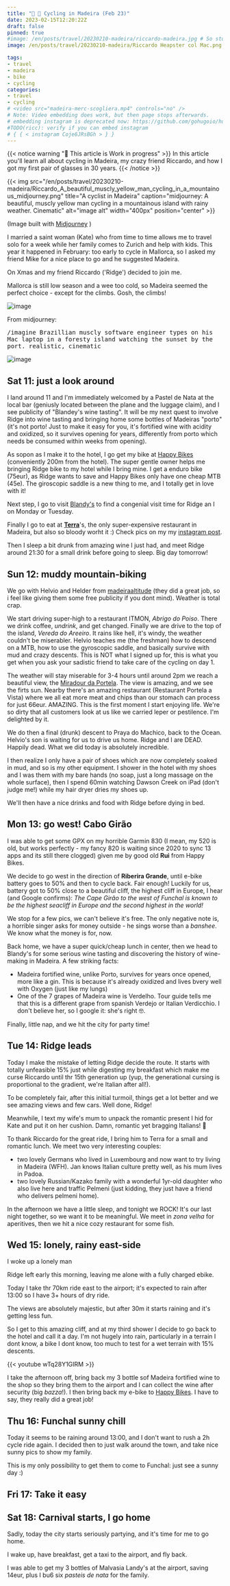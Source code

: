 ```yaml
---
title: "🚧 🚵 Cycling in Madeira (Feb 23)"
date: 2023-02-15T12:20:22Z
draft: false
pinned: true
#image: /en/posts/travel/20230210-madeira/riccardo-madeira.jpg # So stupid not to autodetect...
image: /en/posts/travel/20230210-madeira/Riccardo Heapster col Mac.png

tags:
- travel
- madeira
- bike
- cycling
categories:
- travel
- cycling
# <video src="madeira-merc-scogliera.mp4" controls="no" />
# Note: Video embedding does work, but then page stops afterwards.
# embedding instagram is deprecated now: https://github.com/gohugoio/hugo/issues/7879
#TODO(ricc): verify if you can embed instagram
# { { < instagram Coje6JRsBGh > } }
---
```


{{< notice warning "🚧 This article is Work in progress" >}}
In this article you'll learn all about cycling in Madeira, my crazy friend Riccardo, and how I got my first pair of glasses in 30 years.
{{< /notice >}}

<!-- this works too!
![image](Riccardo_A_beautiful_muscly_yellow_man_cycling_in_a_mountainous_midjourney.png)
-->
{{< img src="/en/posts/travel/20230210-madeira/Riccardo_A_beautiful_muscly_yellow_man_cycling_in_a_mountainous_midjourney.png" title="A cyclist in Madeira" caption="midjourney: A beautiful, muscly yellow man cycling in a mountainous island with rainy weather. Cinematic" alt="image alt" width="400px" position="center" >}}


(Image built with [Midjourney](https://cdn.discordapp.com/attachments/1008571102328541215/1075832031499534436/Riccardo_A_beautiful_muscly_yellow_man_cycling_in_a_mountainous_6a0f25ff-c910-4842-80d0-16f6a74f6026.png) )


<!-- ## Why Madeira in February? -->

I married a saint woman (Kate) who from time to time allows me to travel solo for a week while her family comes to
Zurich and help with kids. This year it happened in February: too early to cycle in Mallorca, so I asked my friend Mike
for a nice place to go and he suggested Madeira.

On Xmas and my friend Riccardo ('Ridge') decided to join me.

Mallorca is still low season and a wee too cold, so Madeira seemed the perfect choice - except for the climbs. Gosh, the climbs!

![image](Riccardo%20Heapster%20col%20Mac.png)

From midjourney:

<tt>/imagine Brazillian muscly software engineer types on his Mac laptop in a foresty island watching the sunset by the port. realistic, cinematic</tt>

![image](riccardo-madeira.jpg)

## Sat 11: just a look around

I land around 11 and I'm immediately welcomed by a Pastel de Nata at the local bar (geniusly located between the plane and the luggage claim), and I see publicity of "Blandey's wine tasting". It will be my next quest to involve Ridge into wine tasting and bringing home some bottles of Madeiras "porto" (it's not porto! Just to make it easy for you, it's fortified wine with acidity and oxidized, so it survives opening for years, differently from porto which needs be consumed within weeks from opening).

As sopon as I make it to the hotel, I go get my bike at [Happy Bikes](https://www.happybikes.pt/) (conveniently 200m from the hotel). The super gentle owner helps me bringing Ridge bike to my hotel while I bring mine.
I get a enduro bike (75eur), as Ridge wants to save and Happy Bikes only have one cheap MTB (45e).
The giroscopic saddle is a new thing to me, and I totally get in love with it!

Next step, I go to visit [Blandy's](https://www.google.com/maps/place/Blandy's+Wine+Lodge+(former+Adegas+de+S%C3%A3o+Francisco)/@32.6449894,-16.9240557,15z/data=!4m6!3m5!1s0xc6060086c82670f:0xc55073cc6045c67!8m2!3d32.6478698!4d-16.9106236!16s%2Fg%2F1q5bprx89) to find a congenial visit time for Ridge an I on Monday or Tuesday.

Finally I go to eat at **[Terra](https://www.google.com/maps/place/TERRA+-+Food+Concept/@32.6489523,-16.9112022,17z/data=!3m1!4b1!4m6!3m5!1s0xc606167302d50ed:0xb4be6622c761d352!8m2!3d32.6489523!4d-16.9090135!16s%2Fg%2F11rvdjk0jg)**'s, the only super-expensive restaurant in Madeira, but also so bloody worht it :) Check pics on my my [instagram post](https://www.instagram.com/p/Coje6JRsBGh/).

Then I sleep a bit drunk from amazing wine I just had, and meet Ridge around 21:30 for a small drink before going to sleep. Big day tomorrow!

## Sun 12: muddy mountain-biking

<!-- Strava activity: https://www.strava.com/activities/8550514540 (52,28km in 4h47m) -->

<div class="strava-embed-placeholder" data-embed-type="activity" data-embed-id="8550514540"></div><script src="https://strava-embeds.com/embed.js"></script>


We go with Helvio and Helder from [madeiraaltitude](https://madeiraaltitude.com/) (they did a great job, so i feel like giving them some free publicity if you dont mind). Weather is total crap.

We start driving super-high to a restaurant ITMON, *Abrigo do Poiso*. There we drink coffee, *undrink*, and get changed. Finally we are drive to the top of the island, *Vereda do Areeiro*. It rains like hell, it's windy, the weather couldn't be miserabler. Helvio teaches me (the freshman) how to descend on a MTB, how to use the gyroscopic saddle, and basically survive with mud and crazy descents. This is NOT what I signed up for, this is what you get when you ask your sadistic friend to take care of the cycling on day 1.

The weather will stay miserable for 3-4 hours until around 2pm we reach a beautiful view, the [Miradour da Portela](https://www.google.com/maps/place/Miradouro+da+Portela/@32.7359716,-16.8670002,13.46z/data=!4m6!3m5!1s0xc6066a5847f65b7:0xc8615cd8407ff70a!8m2!3d32.7471903!4d-16.8259209!16s%2Fg%2F11c74xx22v). The view is amazing, and we see the firts sun. Nearby there's an amazing restaurant (Restaurant Portela a Vista) where we all eat more meat and chips than our stomach can process for just 66eur. AMAZING. This is the first moment I start enjoying life. We're so dirty that all customers look at us like we carried leper or pestilence. I'm delighted by it.

We do then a final (drunk) descent to Praya do Machico, back to the Ocean. Helvio's son is waiting for us to drive us home. Ridge and I are DEAD. Happily dead. What we did today is absolutely incredible.

I then realize I only have a pair of shoes which are now completely soaked in mud, and so is my other equipment. I shower in the hotel with my shoes and I was them with my bare hands (no soap, just a long massage on the whole surface), then I spend 60min watching Dawson Creek on iPad (don't judge me!) while my hair dryer dries my shoes up.

We'll then have a nice drinks and food with Ridge before dying in bed.

## Mon 13: go west! Cabo Girão

I was able to get some GPX on my horrible Garmin 830 (I mean, my 520 is old, but works perfectly - my fancy 820 is waiting since 2020 to sync 13 apps and its still there clogged) given me by good old **Rui** from Happy Bikes.

We decide to go west in the direction of **Riberira Grande**, until e-bike battery goes to 50% and then to cycle back. Fair enough! Luckily for us, battery got to 50% close to a beautiful cliff, the highest cliff in Europe, I hear (and Google confirms): *The Cape Girão to the west of Funchal is known to be the highest seacliff in Europe and the second highest in the world!*

We stop for a few pics, we can't believe it's free. The only negative note is, a horrible singer asks for money outside - he sings worse than a *banshee*. We know what the money is for, now.


<div class="strava-embed-placeholder" data-embed-type="activity" data-embed-id="8553706157"></div><script src="https://strava-embeds.com/embed.js"></script>

Back home, we have a super quick/cheap lunch in center, then we head to Blandy's for some serious wine tasting and discovering the history of wine-making in Madeira. A few striking facts:

* Madeira fortified wine, unlike Porto, survives for years once opened, more like a gin. This is because it's already oxidized and lives bvery well with Oxygen (just like my lungs)
* One of the 7 grapes of Madeira wine is Verdelho. Tour guide tells me that this is a different grape from spanish Verdejo or Italian Verdicchio. I don't believe her, so I google it: she's right 🤓.


Finally, little nap, and we hit the city for party time!


## Tue 14: Ridge leads

<div class="strava-embed-placeholder" data-embed-type="activity" data-embed-id="8559709988"></div><script src="https://strava-embeds.com/embed.js"></script>

Today I make the mistake of letting Ridge decide the route. It starts with totally unfeasible 15% just while digesting my breakfast which make me curse Riccardo until thr 15th generation up (yup, the generational cursing is proportional to the gradient, we're Italian after all!).

To be completely fair, after this initial turmoil, things get a lot better and we see amazing views and few cars. Well done, Ridge!

Meanwhile, I text my wife's mum to unpack the romantic present I hid for Kate and put it on her cushion. Damn, romantic yet bragging Italians! 🤪

To thank Riccardo for the great ride, I bring him to Terra for a small and romantic lunch. We meet two very interesting couples:

* two lovely Germans who lived in Luxembourg and now want to try living in Madeira (WFH). Jan knows Italian culture pretty well, as his mum lives in Padoa.
* two lovely Russian/Kazako family with a wonderful 1yr-old daughter who also live here and traffic Pelmeni (just kidding, they just have a friend who delivers pelmeni home).

In the afternoon we have a little sleep, and tonight we ROCK! It's our last night together, so we want it to be meaningful. We meet in *zona velha* for aperitives, then we hit a nice cozy restaurant for some fish.


## Wed 15: lonely, rainy east-side

I woke up a lonely man

<div class="strava-embed-placeholder" data-embed-type="activity" data-embed-id="8564581089"></div><script src="https://strava-embeds.com/embed.js"></script>


Ridge left early this morning, leaving me alone with a fully charged ebike.

Today I take thr 70km ride east to the airport; it's expected to rain after 13:00 so I have 3+ hours of dry ride.

The views are absolutely majestic, but after 30m it starts raining and it's getting less fun.

So I get to this amazing cliff, and at my third shower I decide to go back to the hotel and call it a day. I'm not hugely into rain, particularly in a terrain I dont know, a bike I dont know, too much
to test for a wet terrain with 15% descents.

{{< youtube wTq28Y1GIRM >}}

I take the afternoon off, bring back my 3 bottle sof Madeira fortified wine to the shop so they bring them to the airport and I can collect the wine after security (big *bazza*!).
I then bring back my e-bike to [Happy Bikes](https://www.happybikes.pt/). I have to say, they
really did a great job!

## Thu 16: Funchal sunny chill

Today it seems to be raining around 13:00, and I don't want to rush a 2h cycle ride again. I decided then to just walk around the town, and take nice sunny pics to show my family.

This is my only possibility to get them to come to Funchal: just see a sunny day :)

## Fri 17: Take it easy

<!-- midjourney

/imagine Brazillian muscly software engineer types on his Mac laptop in a foresty island watching the sunset by the port. realistic, cinematic

-->

## Sat 18: Carnival starts, I go home

Sadly, today the city starts seriously partying, and it's time for me to go home.

I wake up, have breakfast, get a taxi to the airport, and fly back.

I was able to get my 3 bottles of Malvasia Landy's at the airport, saving 14eur, plus I bu6 six *pasteis de nata* for the family.
